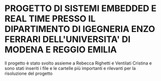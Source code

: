 # PROGETTO DI SISTEMI EMBEDDED E REAL TIME PRESSO IL DIPARTIMENTO DI IGEGNERIA ENZO FERRARI DELL'UNIVERSITA' DI MODENA E REGGIO EMILIA
Il progetto è stato svolto assieme a Rebecca Righetti e Ventilati Cristina e sono stati inseriti i file e le cartelle più importanti e rilevanti per la risoluzione del progetto 
